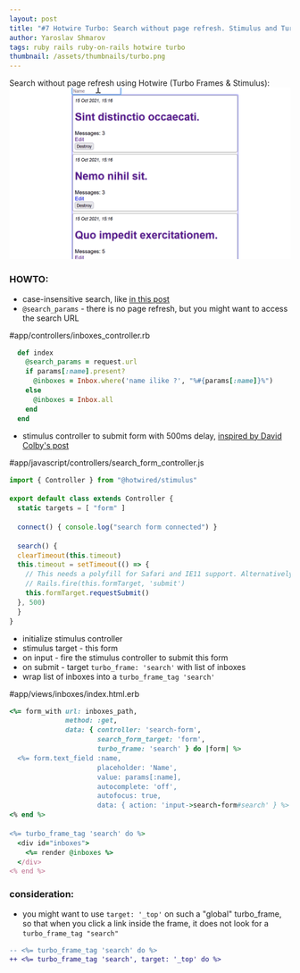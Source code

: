 ```yaml
---
layout: post
title: "#7 Hotwire Turbo: Search without page refresh. Stimulus and Turbo Frames."
author: Yaroslav Shmarov
tags: ruby rails ruby-on-rails hotwire turbo
thumbnail: /assets/thumbnails/turbo.png
---
```


Search without page refresh using Hotwire (Turbo Frames & Stimulus):
![hotwire-turbo-search](/assets/images/turbo-search.gif)

### HOWTO:

* case-insensitive search, like [in this post](https://blog.corsego.com/ruby-on-rails-search-field-without-gems)
* `@search_params` - there is no page refresh, but you might want to access the search URL

#app/controllers/inboxes_controller.rb
```ruby
  def index
    @search_params = request.url
    if params[:name].present?
      @inboxes = Inbox.where('name ilike ?', "%#{params[:name]}%")
    else
      @inboxes = Inbox.all
    end
  end
```

* stimulus controller to submit form with 500ms delay, [inspired by David Colby's post](https://www.colby.so/posts/filtering-tables-with-rails-and-hotwire)

#app/javascript/controllers/search_form_controller.js
```js
import { Controller } from "@hotwired/stimulus"

export default class extends Controller {
  static targets = [ "form" ]

  connect() { console.log("search form connected") }

  search() {
  clearTimeout(this.timeout)
  this.timeout = setTimeout(() => {
    // This needs a polyfill for Safari and IE11 support. Alternatively, use Rails/ujs:
    // Rails.fire(this.formTarget, 'submit')
    this.formTarget.requestSubmit()
  }, 500)
  }
}
```

* initialize stimulus controller
* stimulus target - this form
* on input - fire the stimulus controller to submit this form
* on submit - target `turbo_frame: 'search'` with list of inboxes
* wrap list of inboxes into a `turbo_frame_tag 'search'`

#app/views/inboxes/index.html.erb
```ruby
<%= form_with url: inboxes_path,
              method: :get,
              data: { controller: 'search-form',
                      search_form_target: 'form',
                      turbo_frame: 'search' } do |form| %>
  <%= form.text_field :name,
                      placeholder: 'Name',
                      value: params[:name],
                      autocomplete: 'off',
                      autofocus: true,
                      data: { action: 'input->search-form#search' } %>
<% end %>

<%= turbo_frame_tag 'search' do %>
  <div id="inboxes">
    <%= render @inboxes %>
  </div>
<% end %>
```

### consideration:

* you might want to use `target: '_top'` on such a "global" turbo_frame, so that when you click a link inside the frame, it does not look for a `turbo_frame_tag "search"`
```diff
-- <%= turbo_frame_tag 'search' do %>
++ <%= turbo_frame_tag 'search', target: '_top' do %>
```
